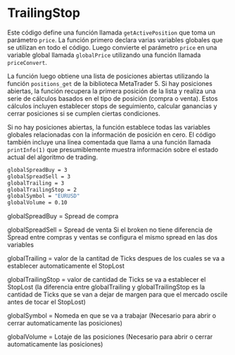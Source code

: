 # TrailingStop

Este código define una función llamada `getActivePosition` que toma un parámetro `price`. La función primero declara varias variables globales que se utilizan en todo el código. Luego convierte el parámetro `price` en una variable global llamada `globalPrice` utilizando una función llamada `priceConvert`.

La función luego obtiene una lista de posiciones abiertas utilizando la función `positions_get` de la biblioteca MetaTrader 5. Si hay posiciones abiertas, la función recupera la primera posición de la lista y realiza una serie de cálculos basados en el tipo de posición (compra o venta). Estos cálculos incluyen establecer stops de seguimiento, calcular ganancias y cerrar posiciones si se cumplen ciertas condiciones.

Si no hay posiciones abiertas, la función establece todas las variables globales relacionadas con la información de posición en cero. El código también incluye una línea comentada que llama a una función llamada `printInfo(1)` que presumiblemente muestra información sobre el estado actual del algoritmo de trading.

```bash
globalSpreadBuy = 3
globalSpreadSell = 3
globalTrailing = 3
globalTrailingStop = 2
globalSymbol = "EURUSD"
globalVolume = 0.10
```
globalSpreadBuy = Spread de compra

globalSpreadSell = Spread de venta
Si el broken no tiene diferencia de Spread entre compras y ventas se configura el mismo spread en las dos variables

globalTrailing = valor de la cantitad de Ticks despues de los cuales se va a establecer automaticamente el StopLost

globalTrailingStop = valor de cantidad de Ticks se va a establecer el StopLost (la diferencia entre globalTrailing y globalTrailingStop es la cantidad de Ticks que se van a dejar de margen para que el mercado oscile antes de tocar el StopLost)

globalSymbol = Nomeda en que se va a trabajar (Necesario para abrir o cerrar automaticamente las posiciones)

globalVolume = Lotaje de las posiciones (Necesario para abrir o cerrar automaticamente las posiciones)
